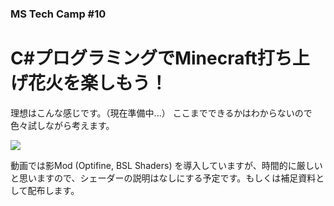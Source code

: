 ### MS Tech Camp #10
# C#プログラミングでMinecraft打ち上げ花火を楽しもう！

理想はこんな感じです。（現在準備中...）
ここまでできるかはわからないので色々試しながら考えます。

[![](http://img.youtube.com/vi/9yzj5DeJ94c/0.jpg)](https://www.youtube.com/watch?v=9yzj5DeJ94c)

動画では影Mod (Optifine, BSL Shaders) を導入していますが、時間的に厳しいと思いますので、シェーダーの説明はなしにする予定です。もしくは補足資料として配布します。